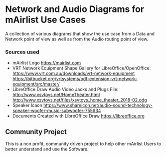 # Network and Audio Diagrams for mAirlist Use Cases
A collection of various diagrams that show the use case from a Data and Network point of view as well as from the Audio routing point of view.

### Sources used 

- mAirlist Logo https://mairlist.com
- VRT Network Equipment Shape Gallery for LibreOffice/OpenOffice: https://www.vrt.com.au/downloads/vrt-network-equipment
https://bitbucket.org/vrtsystems/odf-extension-vrt-network-equipment/src/master/
- LibreOffice Draw Audio Video Jacks and Plugs File: http://www.xsvtoys.net/HomeTheater.html
http://www.xsvtoys.net/files/xsvtoys_home_theater_2018-02.odg
- Speaker Icaon https://www.shareicon.net/audio-sound-technology-speaker-woofer-music-subwoofer-755634
- Documents Created with LibreOffice Draw https://libreoffice.org


## Community Project

This is a non profit, community driven project to help other mAirlist Users to better understand and use the Software.